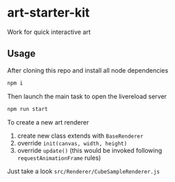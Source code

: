 # art-starter-kit

Work for quick interactive art

## Usage

After cloning this repo and install all node dependencies
```bash
npm i
```

Then launch the main task to open the livereload server
```bash
npm run start
```

To create a new art renderer
1. create new class extends with ```BaseRenderer```
2. override ```init(canvas, width, height)```  
3. override ```update()``` (this would be invoked following ```requestAnimationFrame``` rules)

Just take a look ```src/Renderer/CubeSampleRenderer.js```

